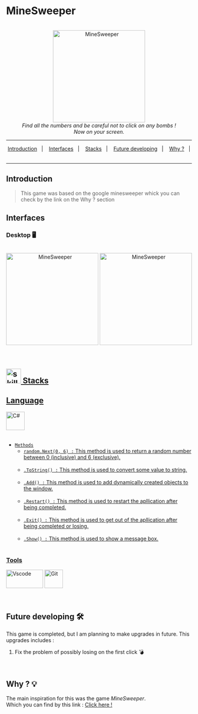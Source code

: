 # MineSweeper

<p align="center">
   <br>

   <img  height="250" alt="MineSweeper" title="MineSweeper" src="https://github.com/MiguelIlekSantos/MineSweeper/assets/138301252/69f85b97-976a-4558-aa63-c174cb425e8d" />
   <br>
   <i>
        Find all the numbers and be careful not to click on any bombs !
       <br>
       Now on your screen. 
   </i>
   <br>
   
</p>

***

<p align="center" dir="auto">
   <a href="https://github.com/MiguelIlekSantos/russian-alphabet-game/edit/main/README.md#introduction">Introduction</a>&nbsp;&nbsp;&nbsp;|&nbsp;&nbsp;&nbsp;
   <a href="https://github.com/MiguelIlekSantos/russian-alphabet-game/edit/main/README.md#interfaces"> Interfaces</a>&nbsp;&nbsp;&nbsp;|&nbsp;&nbsp;&nbsp;
   <a href="https://github.com/MiguelIlekSantos/russian-alphabet-game/edit/main/README.md#stacks"> Stacks</a>&nbsp;&nbsp;&nbsp;|&nbsp;&nbsp;&nbsp;
   <a href="https://github.com/MiguelIlekSantos/russian-alphabet-game/edit/main/README.md#future-developing">Future developing</a>&nbsp;&nbsp;&nbsp;|&nbsp;&nbsp;&nbsp;
   <a href="https://github.com/MiguelIlekSantos/russian-alphabet-game/edit/main/README.md#why--bulb">Why ?</a>&nbsp;&nbsp;&nbsp;|&nbsp;&nbsp;&nbsp;
</p>
 
***

## Introduction

> This game was based on the google minesweeper whick you can check by the link on the Why ? section

## Interfaces

### Desktop :desktop_computer:
<p align="center">
   <br>
   <img  height="250" alt="MineSweeper" title="MineSweeper" src="https://github.com/MiguelIlekSantos/MineSweeper/assets/138301252/69f85b97-976a-4558-aa63-c174cb425e8d" />
   <img  height="250" alt="MineSweeper" title="MineSweeper" src="https://github.com/MiguelIlekSantos/MineSweeper/assets/138301252/2e88767b-4365-4834-9e9b-7040ab7c7efb" />
   <br>
</p>


<br>

<div dir="auto">
<h2 tabindex="-1" id="user-content--stacks-" dir="auto"><a class="heading-link" href="#-stacks-"><img alt="skills" width="40" height="40" src="https://user-images.githubusercontent.com/59892368/197614534-e12fb94a-b5cf-44ff-8d57-debad7299b0b.png" style="max-width: 100%;"> Stacks</h2>
    
## Language

<p dir="auto"><a href="https://www.typescriptlang.org/" rel="nofollow"> 
   <img  height="50" alt="C#" title="C#" src="https://github.com/MiguelIlekSantos/MineSweeper/assets/138301252/3432e1aa-4f18-48c4-b095-8532009a0b67" />
</p>
<ul dir="auto">

   <br>
   <li><code>Methods</code>
      <ul dir="auto">
         <li><code>random.Next(0, 6) :</code> This method is used to return a random number between 0 (inclusive) and 6 (exclusive). </li> <br>
         <li><code>.ToString() :</code> This method is used to convert some value to string.</li> <br>
         <li><code>.Add() :</code> This method is used to add dynamically created objects to the window.</li> <br>
         <li><code>.Restart() :</code> This method is used to restart the apllication after being completed.</li> <br>
         <li><code>.Exit() :</code> This method is used to get out of the apllication after being completed or losing.</li> <br>
         <li><code>.Show() :</code> This method is used to show a message box.</li> <br>
      </ul>
   </li>
</ul>

### Tools


<p dir="auto"><a href="https://code.visualstudio.com/" rel="nofollow"><img alt="Vscode" width="100" height="50" src="https://github.com/MiguelIlekSantos/MineSweeper/assets/138301252/7cba099c-0e6a-4479-9efa-fd852797fac8" style="max-width: 100%;"></a>
<a href="https://git-scm.com/" rel="nofollow"><img alt="Git" width="50" height="50" src="https://github.com/MiguelIlekSantos/russian-alphabet-game/assets/138301252/9652960c-8fb4-42e2-a9b6-c587fe9f7a15" style="max-width: 100%;"></a></p>

<br>

## Future developing :hammer_and_wrench:

This game is completed, but I am planning to make upgrades in future. This upgrades includes : 

1. Fix the problem of possibly losing on the first click :bomb:

<br>

## Why ? :bulb:

The main inspiration for this was the game _MineSweeper_.
<br>
Which you can find by this link : [Click here !](https://www.google.com/search?client=opera-gx&q=campo+minado&sourceid=opera&ie=UTF-8&oe=UTF-8)


